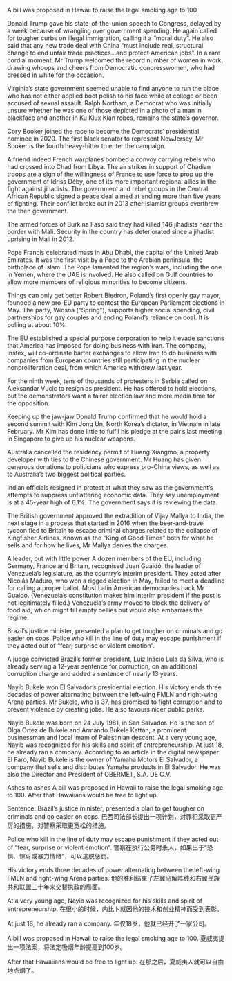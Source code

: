 A bill was proposed in Hawaii to raise the legal smoking age to 100

Donald Trump gave his state-of-the-union speech to Congress, delayed by a week because of wrangling over government spending. He again called for tougher curbs on illegal immigration, calling it a “moral duty”. He also said that any new trade deal with China “must include real, structural change to end unfair trade practices…and protect American jobs”. In a rare cordial moment, Mr Trump welcomed the record number of women in work, drawing whoops and cheers from Democratic congresswomen, who had dressed in white for the occasion.

Virginia’s state government seemed unable to find anyone to run the place who has not either applied boot polish to his face while at college or been accused of sexual assault. Ralph Northam, a Democrat who was initially unsure whether he was one of those depicted in a photo of a man in blackface and another in Ku Klux Klan robes, remains the state’s governor.

Cory Booker joined the race to become the Democrats’ presidential nominee in 2020. The first black senator to represent NewJersey, Mr Booker is the fourth heavy-hitter to enter the campaign.

A friend indeed
French warplanes bombed a convoy carrying rebels who had crossed into Chad from Libya. The air strikes in support of Chadian troops are a sign of the willingness of France to use force to prop up the government of Idriss Déby, one of its more important regional allies in the fight against jihadists. The government and rebel groups in the Central African Republic signed a peace deal aimed at ending more than five years of fighting. Their conflict broke out in 2013 after Islamist groups overthrew the then government.

The armed forces of Burkina Faso said they had killed 146 jihadists near the border with Mali. Security in the country has deteriorated since a jihadist uprising in Mali in 2012.

Pope Francis celebrated mass in Abu Dhabi, the capital of the United Arab Emirates. It was the first visit by a Pope to the Arabian peninsula, the birthplace of Islam. The Pope lamented the region’s wars, including the one in Yemen, where the UAE is involved. He also called on Gulf countries to allow more members of religious minorities to become citizens.

Things can only get better
Robert Biedron, Poland’s first openly gay mayor, founded a new pro-EU party to contest the European Parliament elections in May. The party, Wiosna (“Spring”), supports higher social spending, civil partnerships for gay couples and ending Poland’s reliance on coal. It is polling at about 10%.

The EU established a special purpose corporation to help it evade sanctions that America has imposed for doing business with Iran. The company, Instex, will co-ordinate barter exchanges to allow Iran to do business with companies from European countries still participating in the nuclear nonproliferation deal, from which America withdrew last year. 

For the ninth week, tens of thousands of protesters in Serbia called on Aleksandar Vucic to resign as president. He has offered to hold elections, but the demonstrators want a fairer election law and more media time for the opposition.

Keeping up the jaw-jaw
Donald Trump confirmed that he would hold a second summit with Kim Jong Un, North Korea’s dictator, in Vietnam in late February. Mr Kim has done little to fulfil his pledge at the pair’s last meeting in Singapore to give up his nuclear weapons.

Australia cancelled the residency permit of Huang Xiangmo, a property developer with ties to the Chinese government. Mr Huang has given generous donations to politicians who express pro-China views, as well as to Australia’s two biggest political parties.

Indian officials resigned in protest at what they saw as the government’s attempts to suppress unflattering economic data. They say unemployment is at a 45-year high of 6.1%. The government says it is reviewing the data.

The British government approved the extradition of Vijay Mallya to India, the next stage in a process that started in 2016 when the beer-and-travel tycoon fled to Britain to escape criminal charges related to the collapse of Kingfisher Airlines. Known as the “King of Good Times” both for what he sells and for how he lives, Mr Mallya denies the charges.

A leader, but with little power
A dozen members of the EU, including Germany, France and Britain, recognised Juan Guaidó, the leader of Venezuela’s legislature, as the country’s interim president. They acted after Nicolás Maduro, who won a rigged election in May, failed to meet a deadline for calling a proper ballot. Most Latin American democracies back Mr Guaidó. (Venezuela’s constitution makes him interim president if the post is not legitimately filled.) Venezuela’s army moved to block the delivery of food aid, which might fill empty bellies but would also embarrass the regime.

Brazil’s justice minister, presented a plan to get tougher on criminals and go easier on cops. Police who kill in the line of duty may escape punishment if they acted out of “fear, surprise or violent emotion”. 

A judge convicted Brazil’s former president, Luiz Inácio Lula da Silva, who is already serving a 12-year sentence for corruption, on an additional corruption charge and added a sentence of nearly 13 years. 

Nayib Bukele won El Salvador’s presidential election. His victory ends three decades of power alternating between the left-wing FMLN and right-wing Arena parties. Mr Bukele, who is 37, has promised to fight corruption and to prevent violence by creating jobs. He also favours nicer public parks.

Nayib Bukele was born on 24 July 1981, in San Salvador. He is the son of Olga Ortez de Bukele and Armando Bukele Kattán, a prominent businessman and local imam of Palestinian descent. At a very young age, Nayib was recognized for his skills and spirit of entrepreneurship. At just 18, he already ran a company. According to an article in the digital newspaper El Faro, Nayib Bukele is the owner of Yamaha Motors El Salvador, a company that sells and distributes Yamaha products in El Salvador. He was also the Director and President of OBERMET, S.A. DE C.V.

Ashes to ashes
A bill was proposed in Hawaii to raise the legal smoking age to 100. After that Hawaiians would be free to light up.

Sentence:
Brazil’s justice minister, presented a plan to get tougher on criminals and go easier on cops.
巴西司法部长提出一项计划，对罪犯采取更严厉的措施，对警察采取更宽松的措施。

Police who kill in the line of duty may escape punishment if they acted out of “fear, surprise or violent emotion”.
警察在执行公务时杀人，如果出于“恐惧、惊讶或暴力情绪”，可以逃脱惩罚。

His victory ends three decades of power alternating between the left-wing FMLN and right-wing Arena parties.
他的胜利结束了左翼马解阵线和右翼民族共和联盟三十年来交替执政的局面。

At a very young age, Nayib was recognized for his skills and spirit of entrepreneurship.
在很小的时候，内比卜就因他的技术和创业精神而受到表彰。

At just 18, he already ran a company.
年仅18岁，他就已经开了一家公司。

A bill was proposed in Hawaii to raise the legal smoking age to 100.
夏威夷提出一项法案，将法定吸烟年龄提高到100岁。

After that Hawaiians would be free to light up.
在那之后，夏威夷人就可以自由地点烟了。